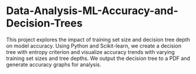 # Data-Analysis-ML-Accuracy-and-Decision-Trees
 This project explores the impact of training set size and decision tree depth on model accuracy. Using Python and Scikit-learn, we create a decision tree with entropy criterion and visualize accuracy trends with varying training set sizes and tree depths. We output the decision tree to a PDF and generate accuracy graphs for analysis.
